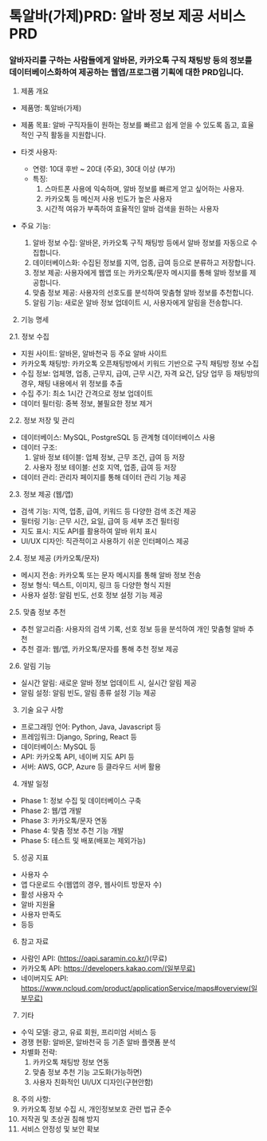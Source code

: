 # 톡알바(가제)PRD: 알바 정보 제공 서비스 PRD
### 알바자리를 구하는 사람들에게 알바몬, 카카오톡 구직 채팅방 등의 정보를 데이터베이스화하여 제공하는 웹앱/프로그램 기획에 대한 PRD입니다.


1. 제품 개요

- 제품명: 톡알바(가제)
- 제품 목표: 알바 구직자들이 원하는 정보를 빠르고 쉽게 얻을 수 있도록 돕고, 효율적인 구직 활동을 지원합니다.
- 타겟 사용자:
  - 연령: 10대 후반 ~ 20대 (주요), 30대 이상 (부가)
  - 특징: 
    1. 스마트폰 사용에 익숙하며, 알바 정보를 빠르게 얻고 싶어하는 사용자. 
    2. 카카오톡 등 메신저 사용 빈도가 높은 사용자 
    3. 시간적 여유가 부족하여 효율적인 알바 검색을 원하는 사용자

- 주요 기능:
  1. 알바 정보 수집: 알바몬, 카카오톡 구직 채팅방 등에서 알바 정보를 자동으로 수집합니다.
  2. 데이터베이스화: 수집된 정보를 지역, 업종, 급여 등으로 분류하고 저장합니다.
  3. 정보 제공: 사용자에게 웹앱 또는 카카오톡/문자 메시지를 통해 알바 정보를 제공합니다.
  4. 맞춤 정보 제공: 사용자의 선호도를 분석하여 맞춤형 알바 정보를 추천합니다.
  5. 알림 기능: 새로운 알바 정보 업데이트 시, 사용자에게 알림을 전송합니다.

2. 기능 명세

2.1. 정보 수집
   - 지원 사이트: 알바몬, 알바천국 등 주요 알바 사이트
   - 카카오톡 채팅방: 카카오톡 오픈채팅방에서 키워드 기반으로 구직 채팅방 정보 수집
   - 수집 정보: 업체명, 업종, 근무지, 급여, 근무 시간, 자격 요건, 담당 업무 등 채팅방의 경우, 채팅 내용에서 위 정보를 추출
   - 수집 주기: 최소 1시간 간격으로 정보 업데이트
   - 데이터 필터링: 중복 정보, 불필요한 정보 제거

2.2. 정보 저장 및 관리
- 데이터베이스: MySQL, PostgreSQL 등 관계형 데이터베이스 사용
- 데이터 구조: 
  1. 알바 정보 테이블: 업체 정보, 근무 조건, 급여 등 저장
  2. 사용자 정보 테이블: 선호 지역, 업종, 급여 등 저장
- 데이터 관리: 관리자 페이지를 통해 데이터 관리 기능 제공

2.3. 정보 제공 (웹/앱)
- 검색 기능: 지역, 업종, 급여, 키워드 등 다양한 검색 조건 제공
- 필터링 기능: 근무 시간, 요일, 급여 등 세부 조건 필터링
- 지도 표시: 지도 API를 활용하여 알바 위치 표시
- UI/UX 디자인: 직관적이고 사용하기 쉬운 인터페이스 제공

2.4. 정보 제공 (카카오톡/문자)
- 메시지 전송: 카카오톡 또는 문자 메시지를 통해 알바 정보 전송
- 정보 형식: 텍스트, 이미지, 링크 등 다양한 형식 지원
- 사용자 설정: 알림 빈도, 선호 정보 설정 기능 제공

2.5. 맞춤 정보 추천
- 추천 알고리즘: 사용자의 검색 기록, 선호 정보 등을 분석하여 개인 맞춤형 알바 추천
- 추천 결과: 웹/앱, 카카오톡/문자를 통해 추천 정보 제공

2.6. 알림 기능
- 실시간 알림: 새로운 알바 정보 업데이트 시, 실시간 알림 제공
- 알림 설정: 알림 빈도, 알림 종류 설정 기능 제공

3. 기술 요구 사항
- 프로그래밍 언어: Python, Java, Javascript 등
- 프레임워크: Django, Spring, React 등
- 데이터베이스: MySQL 등
- API: 카카오톡 API, 네이버 지도 API 등
- 서버: AWS, GCP, Azure 등 클라우드 서버 활용

4. 개발 일정
- Phase 1: 정보 수집 및 데이터베이스 구축
- Phase 2: 웹/앱 개발
- Phase 3: 카카오톡/문자 연동
- Phase 4: 맞춤 정보 추천 기능 개발
- Phase 5: 테스트 및 배포(배포는 제외가능)

5. 성공 지표
- 사용자 수
- 앱 다운로드 수(웹앱의 경우, 웹사이트 방문자 수)
- 활성 사용자 수
- 알바 지원율
- 사용자 만족도
- 등등

6. 참고 자료
- 사람인 API: (https://oapi.saramin.co.kr/)(무료)
- 카카오톡 API: https://developers.kakao.com/(일부무료)
- 네이버지도 API: https://www.ncloud.com/product/applicationService/maps#overview(일부무료)

7. 기타
- 수익 모델: 광고, 유료 회원, 프리미엄 서비스 등
- 경쟁 현황: 알바몬, 알바천국 등 기존 알바 플랫폼 분석
- 차별화 전략:
  1. 카카오톡 채팅방 정보 연동
  2. 맞춤 정보 추천 기능 고도화(가능하면)
  3. 사용자 친화적인 UI/UX 디자인(구현안함)

8. 주의 사항:
  1. 카카오톡 정보 수집 시, 개인정보보호 관련 법규 준수
  2. 저작권 및 초상권 침해 방지
  3. 서비스 안정성 및 보안 확보
